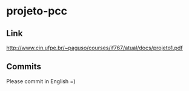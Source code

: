 projeto-pcc
===========

Link
----
http://www.cin.ufpe.br/~paguso/courses/if767/atual/docs/projeto1.pdf

Commits
-------
Please commit in English =)
